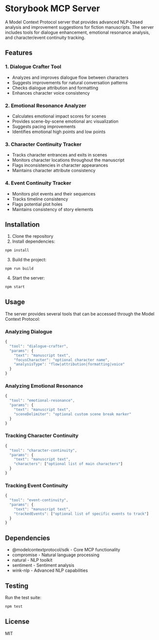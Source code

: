 # Storybook MCP Server

A Model Context Protocol server that provides advanced NLP-based analysis and improvement suggestions for fiction manuscripts. The server includes tools for dialogue enhancement, emotional resonance analysis, and character/event continuity tracking.

## Features

### 1. Dialogue Crafter Tool
- Analyzes and improves dialogue flow between characters
- Suggests improvements for natural conversation patterns
- Checks dialogue attribution and formatting
- Enhances character voice consistency

### 2. Emotional Resonance Analyzer
- Calculates emotional impact scores for scenes
- Provides scene-by-scene emotional arc visualization
- Suggests pacing improvements
- Identifies emotional high points and low points

### 3. Character Continuity Tracker
- Tracks character entrances and exits in scenes
- Monitors character locations throughout the manuscript
- Flags inconsistencies in character appearances
- Maintains character attribute consistency

### 4. Event Continuity Tracker
- Monitors plot events and their sequences
- Tracks timeline consistency
- Flags potential plot holes
- Maintains consistency of story elements

## Installation

1. Clone the repository
2. Install dependencies:
```bash
npm install
```

3. Build the project:
```bash
npm run build
```

4. Start the server:
```bash
npm start
```

## Usage

The server provides several tools that can be accessed through the Model Context Protocol:

### Analyzing Dialogue
```typescript
{
  "tool": "dialogue-crafter",
  "params": {
    "text": "manuscript text",
    "focusCharacter": "optional character name",
    "analysisType": "flow|attribution|formatting|voice"
  }
}
```

### Analyzing Emotional Resonance
```typescript
{
  "tool": "emotional-resonance",
  "params": {
    "text": "manuscript text",
    "sceneDelimiter": "optional custom scene break marker"
  }
}
```

### Tracking Character Continuity
```typescript
{
  "tool": "character-continuity",
  "params": {
    "text": "manuscript text",
    "characters": ["optional list of main characters"]
  }
}
```

### Tracking Event Continuity
```typescript
{
  "tool": "event-continuity",
  "params": {
    "text": "manuscript text",
    "trackedEvents": ["optional list of specific events to track"]
  }
}
```

## Dependencies

- @modelcontextprotocol/sdk - Core MCP functionality
- compromise - Natural language processing
- natural - NLP toolkit
- sentiment - Sentiment analysis
- wink-nlp - Advanced NLP capabilities

## Testing

Run the test suite:
```bash
npm test
```

## License

MIT
